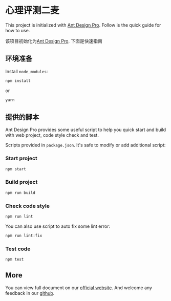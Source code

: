 # 心理评测二麦

This project is initialized with [Ant Design Pro](https://pro.ant.design). Follow is the quick guide for how to use.

该项目初始化为[Ant Design Pro](https://pro.ant.design). 下面是快速指南


## 环境准备

Install `node_modules`:

```bash
npm install
```

or

```bash
yarn
```

## 提供的脚本

Ant Design Pro provides some useful script to help you quick start and build with web project, code style check and test.

Scripts provided in `package.json`. It's safe to modify or add additional script:

### Start project

```bash
npm start
```

### Build project

```bash
npm run build
```

### Check code style

```bash
npm run lint
```

You can also use script to auto fix some lint error:

```bash
npm run lint:fix
```

### Test code

```bash
npm test
```

## More

You can view full document on our [official website](https://pro.ant.design). And welcome any feedback in our [github](https://github.com/ant-design/ant-design-pro).
